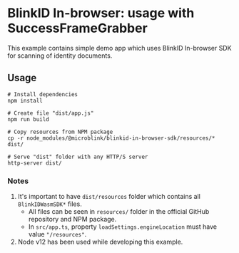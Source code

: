 # BlinkID In-browser: usage with SuccessFrameGrabber

This example contains simple demo app which uses BlinkID In-browser SDK for scanning of identity documents.

## Usage

```
# Install dependencies
npm install

# Create file "dist/app.js"
npm run build

# Copy resources from NPM package
cp -r node_modules/@microblink/blinkid-in-browser-sdk/resources/* dist/

# Serve "dist" folder with any HTTP/S server
http-server dist/
```

### Notes

1. It's important to have `dist/resources` folder which contains all `BlinkIDWasmSDK*` files.
    * All files can be seen in `resources/` folder in the official GitHub repository and NPM package.
    * In `src/app.ts`, property `loadSettings.engineLocation` must have value `"/resources"`.
2. Node v12 has been used while developing this example.

